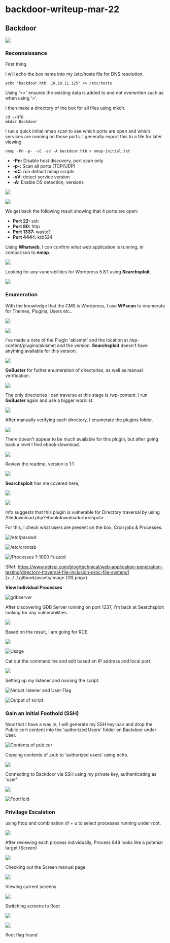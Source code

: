 # backdoor-writeup-mar-22



## Backdoor

![](<../../.gitbook/assets/image (6).png>)

### Reconnaissance <a href="#6b46" id="6b46"></a>

First thing.

I will echo the box name into my /etc/hosts file for DNS resolution.

```
echo "backdoor.htb  10.10.11.125" >> /etc/hosts
```

Using '>>' ensures the existing data is added to and not overwriten such as when using '>'.

I then make a directory of the box for all files using mkdir.

```
cd ~/HTB
mkdir Backdoor
```

I run a quick initial nmap scan to see which ports are open and which services are running on those ports. I generally export this to a file for later viewing

```
nmap -Pn -p- -sC -sV -A backdoor.htb > nmap-initial.txt
```

* **-Pn:** Disable host discovery, port scan only
* **-p-:** Scan all ports (TCP/UDP)
* **-sC**: run default nmap scripts
* **-sV**: detect service version
* **-A:** Enable OS detection, versions

![](<../../.gitbook/assets/image (2).png>)

![](<../../.gitbook/assets/image (26).png>)

We get back the following result showing that 4 ports are open:

* **Port 22:** ssh
* **Port 80:** http
* **Port 1337:** waste?
* **Port 444**4: krb524



Using **Whatweb**, I can confirm what web application is running, in comparison to **nmap**.

![](<../../.gitbook/assets/image (10).png>)

Looking for any vunerabilities for Wordpress 5.8.1 using **Searchsploit**.&#x20;

![](<../../.gitbook/assets/image (5).png>)



### Enumeration <a href="#64a0" id="64a0"></a>

With the knowledge that the CMS is Wordpress, I use **WPscan** to enumerate for Themes, Plugins, Users etc..

![](<../../.gitbook/assets/image (23).png>)

![](<../../.gitbook/assets/image (16).png>)

I've made a note of the Plugin 'akismet' and the location at /wp-content/plugins/akismet and the version. **Searchsploit** doesn't have anything available for this version.

![](<../../.gitbook/assets/image (35).png>)

**GoBuster** for futher enumeration of directories, as well as manual verification.

![](<../../.gitbook/assets/image (4).png>)

The only directories I can traverse at this stage is /wp-content. I run **GoBuster** again and use a bigger wordlist.

![](<../../.gitbook/assets/image (28).png>)

After manually verifying each directory, I enumerate the plugins folder.

![](<../../.gitbook/assets/image (38).png>)

There doesn't appear to be much available for this plugin, but after going back a level I find ebook-download.

![](<../../.gitbook/assets/image (20).png>)

Review the readme, version is 1.1

![](<../../.gitbook/assets/image (18).png>)

**Searchsploit** has me covered here,

![](<../../.gitbook/assets/image (19).png>)

![](<../../.gitbook/assets/image (39).png>)

Info suggests that this plugin is vulnerable for Directory traversal by using /filedownload.php?ebookdownloadurl=\<Input>

For this, I check what users are present on the box, Cron jobs & Processes.

![/etc/passwd](<../../.gitbook/assets/image (9).png>)

![/etc/crontab](<../../.gitbook/assets/image (11).png>)

![/Processes 1-1000 Fuzzed](<../../.gitbook/assets/image (22).png>)

![Ref: https://www.netspi.com/blog/technical/web-application-penetration-testing/directory-traversal-file-inclusion-proc-file-system/](<../../.gitbook/assets/image (31).png>)

**View Individual Processes**

![gdbserver](<../../.gitbook/assets/image (3).png>)



After discovering GDB Server running on port 1337, I'm back at Searchsploit looking for any vulnerabilities.

![](<../../.gitbook/assets/image (27).png>)

Based on the result, I am going for RCE.

![](<../../.gitbook/assets/image (14).png>)

![Usage](<../../.gitbook/assets/image (34).png>)

Cat out the commandline and edit based on IP address and local port.

![](<../../.gitbook/assets/image (1).png>)

Setting up my listener and running the script.

![Netcat listener and User Flag](<../../.gitbook/assets/image (37).png>)

![Output of script.](<../../.gitbook/assets/image (32).png>)

### Gain an Initial Foothold (SSH) <a href="#4e59" id="4e59"></a>

Now that I have a way in, I will generate my SSH key-pair and drop the Public cert content into the 'authorized Users' folder on Backdoor under User.

![Contents of pub.cer](<../../.gitbook/assets/image (17).png>)

Copying contents of .pub to 'authorized users' using echo.

![](<../../.gitbook/assets/image (15).png>)

Connecting to Backdoor via SSH using my private key, authenticating as 'user'

![](<../../.gitbook/assets/image (30).png>)

![FootHold](<../../.gitbook/assets/image (24).png>)



### Privilage Escalation

using htop and combination of + u to select processes running under root.

![](<../../.gitbook/assets/image (29).png>)

After reviewing each process individually, Process 849 looks like a potenial target (Screen)

![](<../../.gitbook/assets/image (25).png>)

Checking out the Screen manual page

![](<../../.gitbook/assets/image (36).png>)

Viewing current screens

![](<../../.gitbook/assets/image (12).png>)

Switching screens to Root

![](<../../.gitbook/assets/image (8).png>)

![](<../../.gitbook/assets/image (33).png>)

Root flag found
